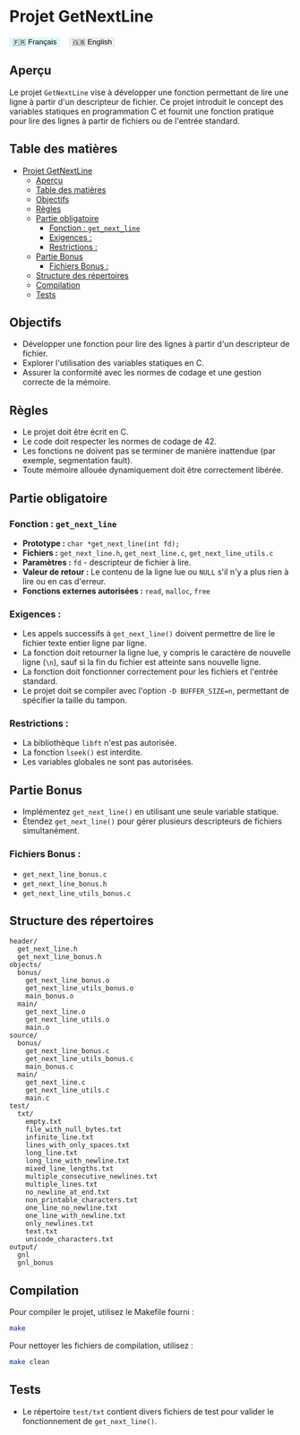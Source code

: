 # Projet GetNextLine

<a href="https://github.com/RaphyStoll/Get_next_line/blob/main/README.md" style="text-decoration:none;">
  <button style="background-color:#e0f7fa; border:none; cursor:pointer;">
    🇫🇷 Français
  </button>
</a>
&nbsp;&nbsp;
<a href="https://github.com/RaphyStoll/Get_next_line/README.eng.md" style="text-decoration:none;">
  <button style="border:none; cursor:pointer;">
    🇬🇧 English
  </button>
</a>

## Aperçu

Le projet `GetNextLine` vise à développer une fonction permettant de lire une ligne à partir d'un
descripteur de fichier. Ce projet introduit le concept des variables statiques en programmation C et
fournit une fonction pratique pour lire des lignes à partir de fichiers ou de l'entrée standard.

## Table des matières

- [Projet GetNextLine](#projet-getnextline)
	- [Aperçu](#aperçu)
	- [Table des matières](#table-des-matières)
	- [Objectifs](#objectifs)
	- [Règles](#règles)
	- [Partie obligatoire](#partie-obligatoire)
		- [Fonction : `get_next_line`](#fonction--get_next_line)
		- [Exigences :](#exigences-)
		- [Restrictions :](#restrictions-)
	- [Partie Bonus](#partie-bonus)
		- [Fichiers Bonus :](#fichiers-bonus-)
	- [Structure des répertoires](#structure-des-répertoires)
	- [Compilation](#compilation)
	- [Tests](#tests)

## Objectifs

- Développer une fonction pour lire des lignes à partir d'un descripteur de fichier.
- Explorer l'utilisation des variables statiques en C.
- Assurer la conformité avec les normes de codage et une gestion correcte de la mémoire.

## Règles

- Le projet doit être écrit en C.
- Le code doit respecter les normes de codage de 42.
- Les fonctions ne doivent pas se terminer de manière inattendue (par exemple, segmentation fault).
- Toute mémoire allouée dynamiquement doit être correctement libérée.

## Partie obligatoire

### Fonction : `get_next_line`

- **Prototype :** `char *get_next_line(int fd);`
- **Fichiers :** `get_next_line.h`, `get_next_line.c`, `get_next_line_utils.c`
- **Paramètres :** `fd` - descripteur de fichier à lire.
- **Valeur de retour :** Le contenu de la ligne lue ou `NULL` s'il n'y a plus rien à lire ou en cas
  d'erreur.
- **Fonctions externes autorisées :** `read`, `malloc`, `free`

### Exigences :

- Les appels successifs à `get_next_line()` doivent permettre de lire le fichier texte entier ligne
  par ligne.
- La fonction doit retourner la ligne lue, y compris le caractère de nouvelle ligne (`\n`), sauf si
  la fin du fichier est atteinte sans nouvelle ligne.
- La fonction doit fonctionner correctement pour les fichiers et l'entrée standard.
- Le projet doit se compiler avec l'option `-D BUFFER_SIZE=n`, permettant de spécifier la taille du
  tampon.

### Restrictions :

- La bibliothèque `libft` n'est pas autorisée.
- La fonction `lseek()` est interdite.
- Les variables globales ne sont pas autorisées.

## Partie Bonus

- Implémentez `get_next_line()` en utilisant une seule variable statique.
- Étendez `get_next_line()` pour gérer plusieurs descripteurs de fichiers simultanément.

### Fichiers Bonus :

- `get_next_line_bonus.c`
- `get_next_line_bonus.h`
- `get_next_line_utils_bonus.c`

## Structure des répertoires

```plaintext
header/
  get_next_line.h
  get_next_line_bonus.h
objects/
  bonus/
    get_next_line_bonus.o
    get_next_line_utils_bonus.o
    main_bonus.o
  main/
    get_next_line.o
    get_next_line_utils.o
    main.o
source/
  bonus/
    get_next_line_bonus.c
    get_next_line_utils_bonus.c
    main_bonus.c
  main/
    get_next_line.c
    get_next_line_utils.c
    main.c
test/
  txt/
    empty.txt
    file_with_null_bytes.txt
    infinite_line.txt
    lines_with_only_spaces.txt
    long_line.txt
    long_line_with_newline.txt
    mixed_line_lengths.txt
    multiple_consecutive_newlines.txt
    multiple_lines.txt
    no_newline_at_end.txt
    non_printable_characters.txt
    one_line_no_newline.txt
    one_line_with_newline.txt
    only_newlines.txt
    text.txt
    unicode_characters.txt
output/
  gnl
  gnl_bonus
```

## Compilation

Pour compiler le projet, utilisez le Makefile fourni :

```sh
make
```

Pour nettoyer les fichiers de compilation, utilisez :

```sh
make clean
```

## Tests

- Le répertoire `test/txt` contient divers fichiers de test pour valider le fonctionnement de
  `get_next_line()`.
